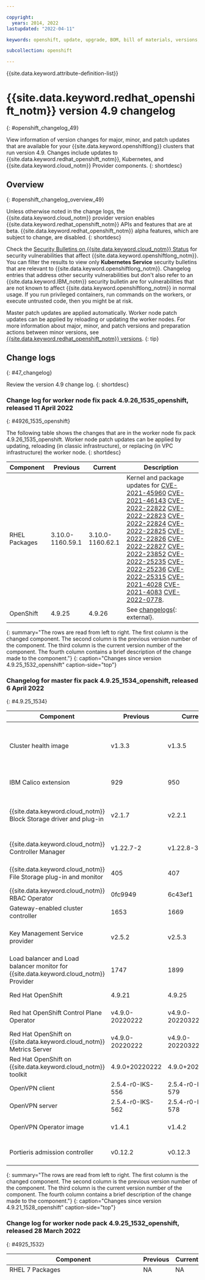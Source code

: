```yaml
---

copyright:
  years: 2014, 2022
lastupdated: "2022-04-11"

keywords: openshift, update, upgrade, BOM, bill of materials, versions, patch

subcollection: openshift

---
```


{{site.data.keyword.attribute-definition-list}}

# {{site.data.keyword.redhat_openshift_notm}} version 4.9 changelog
{: #openshift_changelog_49}

View information of version changes for major, minor, and patch updates that are available for your {{site.data.keyword.openshiftlong}} clusters that run version 4.9. Changes include updates to {{site.data.keyword.redhat_openshift_notm}}, Kubernetes, and {{site.data.keyword.cloud_notm}} Provider components.
{: shortdesc}

## Overview
{: #openshift_changelog_overview_49}

Unless otherwise noted in the change logs, the {{site.data.keyword.cloud_notm}} provider version enables {{site.data.keyword.redhat_openshift_notm}} APIs and features that are at beta. {{site.data.keyword.redhat_openshift_notm}} alpha features, which are subject to change, are disabled.
{: shortdesc}

Check the [Security Bulletins on {{site.data.keyword.cloud_notm}} Status](https://cloud.ibm.com/status?selected=security) for security vulnerabilities that affect {{site.data.keyword.openshiftlong_notm}}. You can filter the results to view only **Kubernetes Service** security bulletins that are relevant to {{site.data.keyword.openshiftlong_notm}}. Changelog entries that address other security vulnerabilities but don't also refer to an {{site.data.keyword.IBM_notm}} security bulletin are for vulnerabilities that are not known to affect {{site.data.keyword.openshiftlong_notm}} in normal usage. If you run privileged containers, run commands on the workers, or execute untrusted code, then you might be at risk.

Master patch updates are applied automatically. Worker node patch updates can be applied by reloading or updating the worker nodes. For more information about major, minor, and patch versions and preparation actions between minor versions, see [{{site.data.keyword.redhat_openshift_notm}} versions](/docs/openshift?topic=openshift-openshift_changelog).
{: tip}

## Change logs
{: #47_changelog}

Review the version 4.9 change log.
{: shortdesc}






### Change log for worker node fix pack 4.9.26_1535_openshift, released 11 April 2022
{: #4926_1535_openshift}

The following table shows the changes that are in the worker node fix pack 4.9.26_1535_openshift. Worker node patch updates can be applied by updating, reloading (in classic infrastructure), or replacing (in VPC infrastructure) the worker node.
{: shortdesc}

| Component | Previous | Current | Description |
| --- | --- | --- | --- |
| RHEL Packages | 3.10.0-1160.59.1 | 3.10.0-1160.62.1 | Kernel and package updates for   [CVE-2021-45960](https://nvd.nist.gov/vuln/detail/CVE-2021-45960)   [CVE-2021-46143](https://nvd.nist.gov/vuln/detail/CVE-2021-46143)   [CVE-2022-22822](https://nvd.nist.gov/vuln/detail/CVE-2022-22822)   [CVE-2022-22823](https://nvd.nist.gov/vuln/detail/CVE-2022-22823)   [CVE-2022-22824](https://nvd.nist.gov/vuln/detail/CVE-2022-22824)   [CVE-2022-22825](https://nvd.nist.gov/vuln/detail/CVE-2022-22825)   [CVE-2022-22826](https://nvd.nist.gov/vuln/detail/CVE-2022-22826)   [CVE-2022-22827](https://nvd.nist.gov/vuln/detail/CVE-2022-22827)   [CVE-2022-23852](https://nvd.nist.gov/vuln/detail/CVE-2022-23852)   [CVE-2022-25235](https://nvd.nist.gov/vuln/detail/CVE-2022-25235)   [CVE-2022-25236](https://nvd.nist.gov/vuln/detail/CVE-2022-25236)   [CVE-2022-25315](https://nvd.nist.gov/vuln/detail/CVE-2022-25315)   [CVE-2021-4028](https://nvd.nist.gov/vuln/detail/CVE-2021-4028)   [CVE-2021-4083](https://nvd.nist.gov/vuln/detail/CVE-2021-4083)   [CVE-2022-0778](https://nvd.nist.gov/vuln/detail/CVE-2022-0778). |
| OpenShift | 4.9.25 | 4.9.26 | See [changelogs](https://docs.openshift.com/container-platform/4.9/release_notes/ocp-4-9-release-notes.html#ocp-4-9-26){: external}. |
{: summary="The rows are read from left to right. The first column is the changed component. The second column is the previous version number of the component. The third column is the current version number of the component. The fourth column contains a brief description of the change made to the component."}
{: caption="Changes since version 4.9.25_1532_openshift" caption-side="top"}

### Changelog for master fix pack 4.9.25_1534_openshift, released 6 April 2022
{: #4.9.25_1534}

| Component | Previous | Current | Description |
| --- | --- | --- | --- |
| Cluster health image | v1.3.3 | v1.3.5 | Update golang dependencies.  Update image to version 102 to fix CVEs [CVE-2021-3999](https://access.redhat.com/security/cve/cve-2021-3999){: external}, [CVE-2022-23218](https://nvd.nist.gov/vuln/detail/CVE-2022-23218){: external}, [CVE-2022-23219](https://nvd.nist.gov/vuln/detail/CVE-2022-23219){: external} |
| IBM Calico extension | 929 | 950 | Updated to use `Go` version `1.17.8`. Updated universal base image (UBI) to resolve CVEs. |
| {{site.data.keyword.cloud_notm}} Block Storage driver and plug-in | v2.1.7 | v2.2.1 | Bug fixes for driver installation issues.  Updated ubi images to `8.5-240` and updated `Go` to version to `1.16.15`.  Fixes for CVEs. |
| {{site.data.keyword.cloud_notm}} Controller Manager | v1.22.7-2 | v1.22.8-3 | Updated to support the Kubernetes 1.22.8 release and to use Go version 1.16.15. |
| {{site.data.keyword.cloud_notm}} File Storage plug-in and monitor | 405 | 407 | Updated `Go` to version `1.16.14`.  Updated `UBI` image to version `8.5-240`. |
| {{site.data.keyword.cloud_notm}} RBAC Operator | 0fc9949 | 6c43ef1 | Upgraded `Go` packages to resolve vulnerabilities |
| Gateway-enabled cluster controller | 1653 | 1669 | Updated to use `Go` version `1.17.8`. |
| Key Management Service provider | v2.5.2 | v2.5.3 | Updated to use `Go` version `1.17.8`. Updated golang dependencies.  Fixed CVE [CVE-2022-24407](https://nvd.nist.gov/vuln/detail/CVE-2022-24407){: external} |
| Load balancer and Load balancer monitor for {{site.data.keyword.cloud_notm}} Provider | 1747 | 1899 | Revert setting gratuitous arp on LBv1.  Updated the image to resolve CVEs. Updated to use `Go` version `1.17.8`. |
| Red Hat OpenShift | 4.9.21 | 4.9.25 | See the [Red Hat OpenShift release notes](https://docs.openshift.com/container-platform/4.9/release_notes/ocp-4-9-release-notes.html#ocp-4-9-25){: external} |
| Red hat OpenShift Control Plane Operator | v4.9.0-20220222 | v4.9.0-20220322 | See the [Red Hat OpenShift on {{site.data.keyword.cloud_notm}} toolkit release notes](https://github.com/openshift/ibm-roks-toolkit/releases/tag/v4.9.0+20220322){: external}. |
| Red Hat OpenShift on {{site.data.keyword.cloud_notm}} Metrics Server | v4.9.0-20220222 | v4.9.0-20220322 | See the [Red Hat OpenShift on {{site.data.keyword.cloud_notm}} toolkit release notes](https://github.com/openshift/ibm-roks-toolkit/releases/tag/v4.9.0+20220322){: external}. |
| Red Hat OpenShift on {{site.data.keyword.cloud_notm}} toolkit | 4.9.0+20220222 | 4.9.0+20220322 | See the [Red Hat OpenShift on {{site.data.keyword.cloud_notm}} toolkit release notes](https://github.com/openshift/ibm-roks-toolkit/releases/tag/v4.9.0+20220322){: external}. |
| OpenVPN client | 2.5.4-r0-IKS-556 | 2.5.4-r0-IKS-579 | Updated `Go` to version `1.16.15`. |
| OpenVPN server | 2.5.4-r0-IKS-562 | 2.5.4-r0-IKS-578 | Updated `Go` to version `1.16.15`. |
| OpenVPN Operator image | v1.4.1 | v1.4.2 | Updated ansible operator base image to version `v1.18.0` to resolve CVEs. |
| Portieris admission controller | v0.12.2 | v0.12.3 | See the [Portieris admission controller release notes](https://github.com/IBM/portieris/releases/tag/v0.12.3){: external} |
{: summary="The rows are read from left to right. The first column is the changed component. The second column is the previous version number of the component. The third column is the current version number of the component. The fourth column contains a brief description of the change made to the component."}
{: caption="Changes since version 4.9.21_1528_openshift" caption-side="top"}




### Change log for worker node pack 4.9.25_1532_openshift, released 28 March 2022
{: #4925_1532}

| Component | Previous | Current | Description |
| --- | --- | --- | --- |
| RHEL 7 Packages | NA | NA | NA |
| HA proxy | 15198f | b40c07 | [CVE-2021-45960](https://nvd.nist.gov/vuln/detail/CVE-2021-45960){: external}, [CVE-2021-46143](https://nvd.nist.gov/vuln/detail/CVE-2021-46143){: external}, [CVE-2022-22822](https://nvd.nist.gov/vuln/detail/CVE-2022-22822){: external}, [CVE-2022-22823](https://nvd.nist.gov/vuln/detail/CVE-2022-22823){: external}, [CVE-2022-22824](https://nvd.nist.gov/vuln/detail/CVE-2022-22824){: external}, [CVE-2022-22825](https://nvd.nist.gov/vuln/detail/CVE-2022-22825){: external}, [CVE-2022-22826](https://nvd.nist.gov/vuln/detail/CVE-2022-22826){: external}, [CVE-2022-22827](https://nvd.nist.gov/vuln/detail/CVE-2022-22827){: external}, [CVE-2022-23852](https://nvd.nist.gov/vuln/detail/CVE-2022-23852){: external}, [CVE-2022-25235](https://nvd.nist.gov/vuln/detail/CVE-2022-25235){: external}, [CVE-2022-25236](https://nvd.nist.gov/vuln/detail/CVE-2022-25236){: external}, [CVE-2022-25315](https://nvd.nist.gov/vuln/detail/CVE-2022-25315){: external}, [CVE-2021-3999](https://nvd.nist.gov/vuln/detail/CVE-2021-3999){: external}, [CVE-2022-23218](https://nvd.nist.gov/vuln/detail/CVE-2022-23218){: external}, [CVE-2022-23219](https://nvd.nist.gov/vuln/detail/CVE-2022-23219){: external}, [CVE-2022-23308](https://nvd.nist.gov/vuln/detail/CVE-2022-23308){: external}, [CVE-2021-23177](https://nvd.nist.gov/vuln/detail/CVE-2021-23177){: external}, [CVE-2021-31566](https://nvd.nist.gov/vuln/detail/CVE-2021-31566){: external}. |
| {{site.data.keyword.redhat_openshift_notm}} | 4.9.23 | 4.9.25 | See [change logs](https://docs.openshift.com/container-platform/4.9/release_notes/ocp-4-9-release-notes.html#ocp-4-9-25){: external}. |
{: summary="The rows are read from left to right. The first column is the changed component. The second column is the previous version number of the component. The third column is the current version number of the component. The fourth column contains a brief description of the change made to the component."}
{: caption="Changes since version 4.9.23_1530_openshift_openshift" caption-side="top"}

### Change log for worker node pack 4.9.23_1530_openshift, released 14 March 2022
{: #4923_1530}

| Component | Previous | Current | Description |
| --- | --- | --- | --- |
| RHEL 7 Packages | NA | NA | NA |
| {{site.data.keyword.redhat_openshift_notm}} | 4.9.22 | 4.9.23 | See the [change log](https://docs.openshift.com/container-platform/4.9/release_notes/ocp-4-9-release-notes.html#ocp-4-9-23){: external}. |
{: summary="The rows are read from left to right. The first column is the changed component. The second column is the previous version number of the component. The third column is the current version number of the component. The fourth column contains a brief description of the change made to the component."}
{: caption="Changes since version 4.9.22_1529_openshift" caption-side="top"}


### Change log for master fix pack 4.9.21_1528_openshift, released 3 March 2022
{: #4921_1528}

| Component | Previous | Current | Description |
| --- | --- | --- | --- |
| Cluster health image | v1.3.0 | v1.3.3 | Updated `golang.org/x/crypto` to `v0.0.0-20220214200702-86341886e292`. Adds fix for [CVE-2021-43565](https://www.whitesourcesoftware.com/vulnerability-database/CVE-2021-43565){: external}. Adds Golang dependency updates. |
| Gateway-enabled cluster controller | 1586 | 1653 | Updated to use `Go` version `1.17.7` and updated `Go` modules to fix CVEs. |
| {{site.data.keyword.IBM_notm}} Calico extension | 923 | 929 | Updated universal base image (UBI) to the `8.5-230` version to resolve CVEs. Updated to use `Go` version `1.16.13`. |
| {{site.data.keyword.cloud_notm}} {{site.data.keyword.blockstorageshort}} driver and plug-in | v2.1.6 | v2.1.7 | Fix for [CVE-2021-3538](https://www.whitesourcesoftware.com/vulnerability-database/CVE-2021-3538){: external}. |
| {{site.data.keyword.cloud_notm}} Controller Manager | v1.22.6-1 | v1.22.7-2 | Updated to support the Kubernetes `1.22.7` release and to use `Go` version `1.16.14`. |
| {{site.data.keyword.filestorage_full_notm}} plug-in and monitor | 404 | 405 | Adds fix for [CVE-2021-3538](https://www.whitesourcesoftware.com/vulnerability-database/CVE-2021-3538){: external} and adds dependency updates. |
| Key Management Service provider | v2.4.0 | v2.5.2 | Updated `golang.org/x/crypto` to `v0.0.0-20220214200702-86341886e292`. Adds fix for [CVE-2021-43565](https://www.whitesourcesoftware.com/vulnerability-database/CVE-2021-43565){: external}. Adds Golang dependency updates. |
| {{site.data.keyword.redhat_openshift_notm}} | 4.9.17 | 4.9.21 | For more information, see the [change logs](https://docs.openshift.com/container-platform/4.9/release_notes/ocp-4-9-release-notes.html#ocp-4-9-21){: external}. |
| {{site.data.keyword.redhat_openshift_notm}} Control Plane Operator | v4.9.0-20220201 | v4.9.0-20220222 | See the [{{site.data.keyword.openshiftlong_notm}} toolkit release notes](https://github.com/openshift/ibm-roks-toolkit/releases/tag/v4.9.0+20220222){: external}. |
| {{site.data.keyword.openshiftlong_notm}} Metrics Server | v4.9.0-20220201 | v4.9.0-20220222 | See the [{{site.data.keyword.openshiftlong_notm}} toolkit release notes](https://github.com/openshift/ibm-roks-toolkit/releases/tag/v4.9.0+20220222){: external}. |
| {{site.data.keyword.openshiftlong_notm}} toolkit | 4.9.0+20220201 | 4.9.0+20220222 | See the [{{site.data.keyword.openshiftlong_notm}} toolkit release notes](https://github.com/openshift/ibm-roks-toolkit/releases/tag/v4.9.0+20220222){: external}. |
| OpenVPN server | 2.5.4-r0-IKS-555 | 2.5.4-r0-IKS-562 | Turns off CRL verification in the openvpn image. |
| OpenVPN Operator image | v1.4.0 | v1.4.1 | Turns off CRL verification in the opevpn-operator image. |
{: summary="The rows are read from left to right. The first column is the changed component. The second column is the previous version number of the component. The third column is the current version number of the component. The fourth column contains a brief description of the change made to the component."}
{: caption="Changes since version 4.9.17_1525_openshift" caption-side="top"}


### Change log for worker node fix pack 4.9.22_1529_openshift, released 28 February 2022
{: #4922_1529}

| Component | Previous | Current | Description |
| --- | --- | --- | --- |
| RHEL 7 Packages | 3.10.0-1160.53.1.el7 | 3.10.0-1160.59.1.el7 | Kernel and package updates for [CVE-2020-25709](https://nvd.nist.gov/vuln/detail/CVE-2020-25709){: external}, [CVE-2020-25710](https://nvd.nist.gov/vuln/detail/CVE-2020-25710){: external}, [CVE-2022-24407](https://nvd.nist.gov/vuln/detail/CVE-2022-24407){: external}, [CVE-2020-0465](https://nvd.nist.gov/vuln/detail/CVE-2020-0465){: external}, [CVE-2020-0466](https://nvd.nist.gov/vuln/detail/CVE-2020-0466){: external}, [CVE-2021-0920](https://nvd.nist.gov/vuln/detail/CVE-2021-0920){: external}, [CVE-2021-3564](https://nvd.nist.gov/vuln/detail/CVE-2021-3564){: external}, [CVE-2021-3573](https://nvd.nist.gov/vuln/detail/CVE-2021-3573){: external}, [CVE-2021-3752](https://nvd.nist.gov/vuln/detail/CVE-2021-3752){: external}, [CVE-2021-4155](https://nvd.nist.gov/vuln/detail/CVE-2021-4155){: external}, [CVE-2022-0330](https://nvd.nist.gov/vuln/detail/CVE-2022-0330){: external}, [CVE-2022-22942](https://nvd.nist.gov/vuln/detail/CVE-2022-22942){: external}. |
| {{site.data.keyword.redhat_openshift_notm}} | 4.9.19 | 4.9.22 | For more information, see the [changelogs](https://docs.openshift.com/container-platform/4.9/release_notes/ocp-4-9-release-notes.html#ocp-4-9-22){: external} | 
| HA proxy | f6a2b3 | 15198fb | Contains fixes for [CVE-2022-24407](https://nvd.nist.gov/vuln/detail/CVE-2022-24407){: external}. | 
{: summary="The rows are read from left to right. The first column is the changed component. The second column is the previous version number of the component. The third column is the current version number of the component. The fourth column contains a brief description of the change made to the component."}
{: caption="Changes since version 4.9.19_1526_openshift" caption-side="top"}


### Change log for worker node fix pack 4.9.19_1526_openshift, released 14 February 2022
{: #4919_1526}

| Component | Previous | Current | Description |
| --- | --- | --- | --- |
| RHEL 7 Packages | N/A | N/A | N/A |
| {{site.data.keyword.redhat_openshift_notm}} | N/A | 4.9.19 | For more information, see the [change log](https://docs.openshift.com/container-platform/4.9/release_notes/ocp-4-9-release-notes.html#ocp-4-9-19){: external}. |
| HA proxy | d38fa1 | f6a2b3 | [CVE-2021-3521](https://nvd.nist.gov/vuln/detail/CVE-2021-3521){: external}, [CVE-2021-4122](https://nvd.nist.gov/vuln/detail/CVE-2021-4122){: external}. |
{: summary="The rows are read from left to right. The first column is the changed component. The second column is the previous version number of the component. The third column is the current version number of the component. The fourth column contains a brief description of the change made to the component."}
{: caption="Changes since version 4.9.17_1523_openshift" caption-side="top"}

### Change log for master fix pack 4.9.17_1525_openshift and worker node fix pack 4.9.17_1523_openshift, released 9 February 2022
{: #4917_1525}

The following table shows the changes that are in the master fix pack `4.9.17_1525_openshift` and worker node fix pack `4.9.17_1523_openshift`. Master patch updates are applied automatically. Worker node patch updates can be applied by updating, reloading (in classic infrastructure), or replacing (in VPC infrastructure) the worker node.
{: shortdesc}

| Component | Previous | Current | Description |
| --- | --- | --- | --- |
| Calico | v3.20.3 | v3.21.4 | See the [Calico release notes](https://projectcalico.docs.tigera.io/releases){: external}. |
| Calico Operator | v1.20.5 | v1.23.5 | See the [Calico Operator release notes](https://github.com/tigera/operator/releases/tag/v1.23.5){: external}. |
| Cluster health image | v1.2.21 | v1.3.0 | Added new health check for cluster autoscaler add-on. |
| etcd | N/A | N/A | Updated to support metrics collection for OpenShift. |
| {{site.data.keyword.cloud_notm}} Controller Manager | v1.21.9-1 | v1.22.6-1 | Updated to support the Kubernetes `1.22.6` release and to use `Go` version `1.16.12`. In addition, the code for this component is now [open source](https://github.com/IBM-Cloud/cloud-provider-ibm){: external}. |
| {{site.data.keyword.redhat_openshift_notm}} (master) | 4.8.26 | 4.9.17 | See the [OpenShift release notes](https://docs.openshift.com/container-platform/4.9/release_notes/ocp-4-9-release-notes.html#ocp-4-9-17){: external}. |
| {{site.data.keyword.redhat_openshift_notm}} (worker node) | 4.8.28 | 4.9.17 | See the [OpenShift release notes](https://docs.openshift.com/container-platform/4.9/release_notes/ocp-4-9-release-notes.html#ocp-4-9-17){: external}. |
| {{site.data.keyword.redhat_openshift_notm}} Control Plane Operator | v4.8.0-20220107 | v4.9.0-20220201 | See the [{{site.data.keyword.openshiftlong_notm}} toolkit release notes](https://github.com/openshift/ibm-roks-toolkit/releases/tag/v4.9.0+20220201){: external}. |
| {{site.data.keyword.redhat_openshift_notm}} configuration | N/A | N/A | Updated the [feature gate configuration](/docs/openshift?topic=openshift-service-settings#feature-gates). Added new `ibm-admin` flow schema to default [Kubernetes API priority and fairness configuration](/docs/openshift?topic=openshift-kubeapi-priority). |
| Pause container image | 3.5 | 3.6 | See the [pause container image release notes](https://github.com/kubernetes/kubernetes/blob/master/build/pause/CHANGELOG.md){: external}. |
| {{site.data.keyword.openshiftlong_notm}} Metrics Server | v4.8.0-20220107 | v4.9.0-20220201 | See the [{{site.data.keyword.openshiftlong_notm}} toolkit release notes](https://github.com/openshift/ibm-roks-toolkit/releases/tag/v4.9.0+20220201){: external}. |
| {{site.data.keyword.openshiftlong_notm}} toolkit | 4.8.0+20220107 | 4.9.0+20220201 | See the [{{site.data.keyword.openshiftlong_notm}} toolkit release notes](https://github.com/openshift/ibm-roks-toolkit/releases/tag/v4.9.0+20220201){: external}. |
{: summary="The rows are read from left to right. The first column is the changed component. The second column is the previous version number of the component. The third column is the current version number of the component. The fourth column contains a brief description of the change made to the component."}
{: caption="Changes since version 4.8.26_1542_openshift master and 4.8.28_1543_openshift worker node." caption-side="top"}


